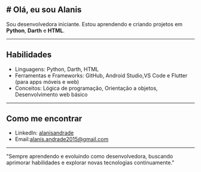 ## # Olá, eu sou Alanis
Sou desenvolvedora iniciante. Estou aprendendo e criando projetos em **Python**, **Darth** e **HTML**.

---

## Habilidades

- Linguagens: Python, Darth, HTML
- Ferramentas e Frameworks: GitHub, Android Studio,VS Code e Flutter (para apps móveis e web) 
- Conceitos: Lógica de programação, Orientação a objetos, Desenvolvimento web básico  

---

## Como me encontrar

- LinkedIn: [alanisandrade](https://www.linkedin.com/in/alanisandrade)
- Email:[alanis.andrade2015@gmail.com](mailto:alanis.andrade2015@gmail.com)  

---

"Sempre aprendendo e evoluindo como desenvolvedora, buscando aprimorar habilidades e explorar novas tecnologias continuamente."


